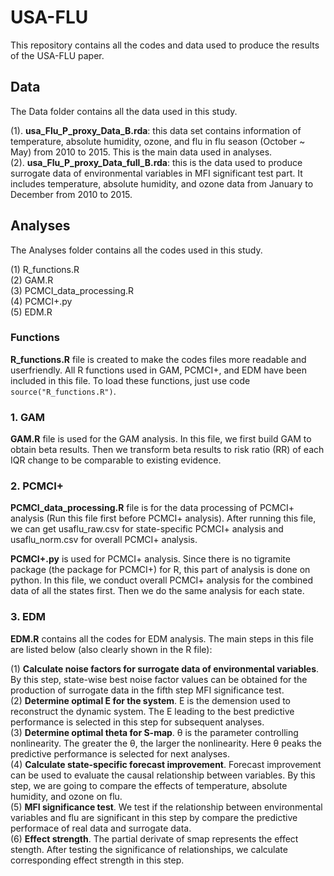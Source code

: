 # USA-FLU
   
This repository contains all the codes and data used to produce the results of the USA-FLU paper.
  
## Data   
  
The Data folder contains all the data used in this study.  
  
(1). **usa_Flu_P_proxy_Data_B.rda**: this data set contains information of temperature, absolute humidity, ozone, and flu in flu season (October ~ May) from 2010 to 2015. This is the main data used in analyses.    
(2). **usa_Flu_P_proxy_Data_full_B.rda**: this is the data used to produce surrogate data of environmental variables in MFI significant test part. It includes temperature, absolute humidity, and ozone data from January to December from 2010 to 2015.
  
## Analyses  
  
The Analyses folder contains all the codes used in this study.  
  
(1) R_functions.R   
(2) GAM.R       
(3) PCMCI_data_processing.R   
(4) PCMCI+.py  
(5) EDM.R   
  
### Functions    
  
**R_functions.R** file is created to make the codes files more readable and userfriendly. All R functions used in GAM, PCMCI+, and EDM have been included in this file. To load these functions, just use code ```source("R_functions.R")```.
   
### 1. GAM   
  
**GAM.R** file is used for the GAM analysis. In this file, we first build GAM to obtain beta results. Then we transform beta results to risk ratio (RR) of each IQR change to be comparable to existing evidence.  
  
### 2. PCMCI+   
  
**PCMCI_data_processing.R** file is for the data processing of PCMCI+ analysis (Run this file first before PCMCI+ analysis). After running this file, we can get usaflu_raw.csv for state-specific PCMCI+ analysis and usaflu_norm.csv for overall PCMCI+ analysis.  
  
**PCMCI+.py** is used for PCMCI+ analysis. Since there is no tigramite package (the package for PCMCI+) for R, this part of analysis is done on python. In this file, we conduct overall PCMCI+ analysis for the combined data of all the states first. Then we do the same analysis for each state.    
  
### 3. EDM   
   
**EDM.R** contains all the codes for EDM analysis. The main steps in this file are listed below (also clearly shown in the R file):   
  
(1) **Calculate noise factors for surrogate data of environmental variables**. By this step, state-wise best noise factor values can be obtained for the production of surrogate data in the fifth step MFI significance test.     
(2) **Determine optimal E for the system**. E is the demension used to reconstruct the dynamic system. The E leading to the best predictive performance is selected in this step for subsequent analyses.  
(3) **Determine optimal theta for S-map**. θ is the parameter controlling nonlinearity. The greater the θ, the larger the nonlinearity. Here θ peaks the predictive performance is selected for next analyses.    
(4) **Calculate state-specific forecast improvement**. Forecast improvement can be used to evaluate the causal relationship between variables. By this step, we are going to compare the effects of temperature, absolute humidity, and ozone on flu.    
(5) **MFI significance test**. We test if the relationship between environmental variables and flu are significant in this step by compare the predictive performace of real data and surrogate data.       
(6) **Effect strength**. The partial derivate of smap represents the effect stength. After testing the significance of relationships, we calculate corresponding effect strength in this step.    
  
